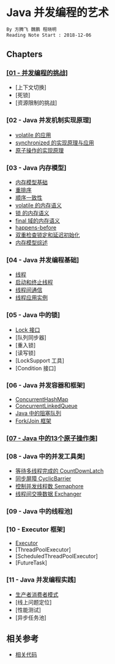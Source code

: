 # Java 并发编程的艺术
```md
By 方腾飞 魏鹏 程晓明
Reading Note Start : 2018-12-06
```

## Chapters

### [[01 - 并发编程的挑战]](01-challenge.md)
* [上下文切换]
* [死锁]
* [资源限制的挑战]

### [02 - Java 并发机制实现原理]
* [volatile 的应用](02-underlying-principle/02-01_volatile_application.md)
* [synchronized 的实现原理与应用](02-underlying-principle/02-02_synchronized.md)
* [原子操作的实现原理](02-underlying-principle/02-03_atomic_oprations.md)

### [03 - Java 内存模型]
* [内存模型基础](03-JMM/03-1-JMM.md)
* [重排序](03-JMM/03-2-reorder.md)
* [顺序一致性](03-JMM//03-3-sequential-consistency.md)
* [volatile 的内存语义](03-JMM/03-04-volatile-memory-semantics.md)
* [锁 的内存语义](03-JMM/03-05-lock-memory-semantics.md)
* [final 域的内存语义](03-JMM/03-06-final-memory-semantics.md)
* [happens-before](03-JMM/03-07-happens-before.md)
* [双重检查锁定和延迟初始化](03-JMM/03-08-recheck-lock-and-latency-init.md)
* [内存模型综述](03-JMM/03-09-summary.md)

### [04 - Java 并发编程基础]
* [线程](04-thread/04-01_thread.md)
* [启动和终止线程](04-thread/04-01_thread.md)
* [线程间通信](04-thread/04-02_thread_comunication.md)
* [线程应用实例](04-thread/04-03_thread_appliaction.md)

### [05 - Java 中的锁]
* [Lock 接口](05-lock_in_java/05-01_Lock-interface.md)
* [队列同步器]
* [重入锁]
* [读写锁]
* [LockSupport 工具]
* [Condition 接口]

### [06 - Java 并发容器和框架]
* [ConcurrentHashMap](06-concurrent-container-and-frame/06-01_ConcurrentHashMap.md)
* [ConcurrentLinkedQueue](06-concurrent-container-and-frame/06-02_ConcurrentLinkedQueue.md)
* [Java 中的阻塞队列](06-concurrent-container-and-frame/06-03_blocking-queue.md)
* [Fork/Join 框架](06-concurrent-container-and-frame/06-04_Fork-Join.md)

### [[07 - Java 中的13个原子操作类]](07-atomic-class.md)

### [08 - Java 中的并发工具类]
* [等待多线程完成的 CountDownLatch](01-JCU/08-01_CountDownLatch.md)
* [同步屏障 CyclicBarrier](01-JCU/08-02_CyclicBarrier.md)
* [控制并发线程数 Semaphore](01-JCU/08-03-Semaphore.md)
* [线程间交换数据 Exchanger](01-JCU/08-04_Exchanger.md)

### [09 - Java 中的线程池]

### [10 - Executor 框架]
* [Executor](10-executor/10-01_Executor.md)
* [ThreadPoolExecutor]
* [ScheduledThreadPoolExecutor]
* [FutureTask]

### [11 - Java 并发编程实践]
* [生产者消费者模式](11-practice/11-01_Producer-and-Comsumer.md)
* [线上问题定位]
* [性能测试]
* [异步任务池]



## 相关参考
* [相关代码](https://github.com/soogbo/ArtConcurrentBook/tree/master/source/ArtConcurrentBook/src)